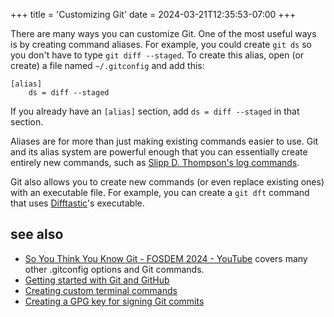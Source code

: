 +++
title = 'Customizing Git'
date = 2024-03-21T12:35:53-07:00
+++

There are many ways you can customize Git. One of the most useful ways is by creating command aliases. For example, you could create `git ds` so you don't have to type `git diff --staged`. To create this alias, open (or create) a file named `~/.gitconfig` and add this:

```
[alias]
	ds = diff --staged
```

If you already have an `[alias]` section, add `ds = diff --staged` in that section.

Aliases are for more than just making existing commands easier to use. Git and its alias system are powerful enough that you can essentially create entirely new commands, such as [Slipp D. Thompson's log commands](https://stackoverflow.com/questions/1838873/visualizing-branch-topology-in-git/34467298#34467298).

Git also allows you to create new commands (or even replace existing ones) with an executable file. For example, you can create a `git dft` command that uses [Difftastic](https://github.com/Wilfred/difftastic)'s executable.

## see also

* [So You Think You Know Git - FOSDEM 2024 - YouTube](https://www.youtube.com/watch?v=aolI_Rz0ZqY) covers many other .gitconfig options and Git commands.
* [Getting started with Git and GitHub](https://chriswheeler.dev/posts/getting-started-with-git-and-github/)
* [Creating custom terminal commands](https://til.chriswheeler.dev/creating-custom-terminal-commands/)
* [Creating a GPG key for signing Git commits](https://til.chriswheeler.dev/creating-a-gpg-key-for-signing-git-commits/)
